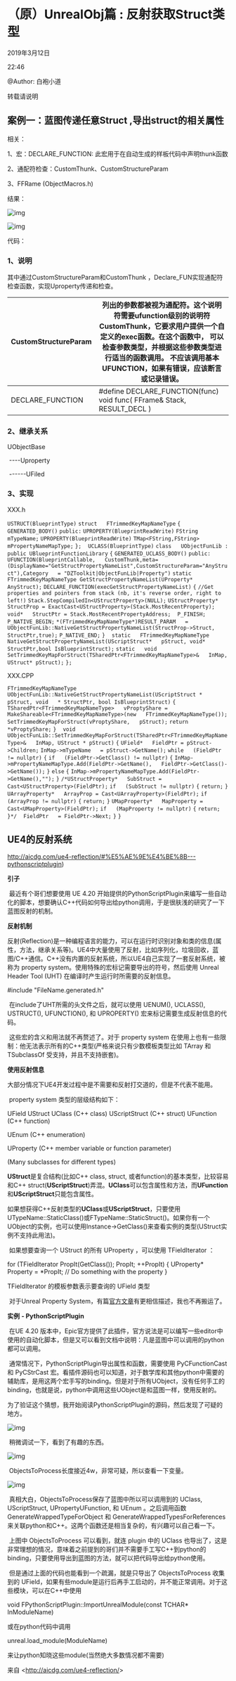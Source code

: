 ﻿# （原）UnrealObj篇  :  反射获取Struct类型

2019年3月12日

22:46

 

@Author: 白袍小道

转载请说明

 

## 案例一：蓝图传递任意Struct ,导出struct的相关属性

相关：

1、宏：DECLARE_FUNCTION: 此宏用于在自动生成的样板代码中声明thunk函数

2、通配符检查：CustomThunk、CustomStructureParam

3、FFRame (ObjectMacros.h)

 

结果：



![img](./UnrealObjRefrection.assets/clip_image002.jpg)

 



![img](./UnrealObjRefrection.assets/clip_image004.jpg)

 

代码：

### 1、说明

其中通过CustomStructureParam和CustomThunk ，Declare_FUN实现通配符检查函数，实现Uproperty传递和检查。

 

| CustomStructureParam | 列出的参数都被视为通配符。这个说明符需要ufunction级别的说明符CustomThunk，它要求用户提供一个自定义的exec函数。在这个函数中，   可以检查参数类型，并根据这些参数类型进行适当的函数调用。   不应该调用基本UFUNCTION，如果有错误，应该断言或记录错误。 |
| -------------------- | ------------------------------------------------------------ |
| DECLARE_FUNCTION     | #define   DECLARE_FUNCTION(func) void func( FFrame& Stack, RESULT_DECL ) |

 

 

 

### 2、继承关系

UObjectBase

​      ----Uproperty

​           ------UFiled

 

### 3、实现

XXX.h

   `USTRUCT(BlueprintType)`   `struct   FTrimmedKeyMapNameType`   `{`   `GENERATED_BODY()`   `public:`   `UPROPERTY(BlueprintReadWrite)`   `FString   mTypeName;`   `UPROPERTY(BlueprintReadWrite)`   `TMap<FString,FString>   mPropertyNameMapType;`   `};`   ` `   `UCLASS(BlueprintType)`   `class   UObjectFunLib : public UBlueprintFunctionLibrary`   `{`   `GENERATED_UCLASS_BODY()`   `public:`   ` `   `UFUNCTION(BlueprintCallable,   CustomThunk,meta=(DisplayName="GetStructPropertyNameList",CustomStructureParam="AnyStruct"),Category   = "DZToolkit|ObjectFunLib|Property")`   `static   FTrimmedKeyMapNameType GetStructPropertyNameList(UProperty* AnyStruct);`   `DECLARE_FUNCTION(execGetStructPropertyNameList)`   `{`   `//Get   properties and pointers from stack (nb, it's reverse order, right to left!)`   `Stack.StepCompiledIn<UStructProperty>(NULL);`   `UStructProperty*   StructProp = ExactCast<UStructProperty>(Stack.MostRecentProperty);`   `void*   StructPtr = Stack.MostRecentPropertyAddress;`   ` `   `P_FINISH;`   ` `   `P_NATIVE_BEGIN;`   `*(FTrimmedKeyMapNameType*)RESULT_PARAM   = UObjectFunLib::NativeGetStructPropertyNameList(StructProp->Struct,   StructPtr,true);`   `P_NATIVE_END;`   `}`   ` `   `static   FTrimmedKeyMapNameType NativeGetStructPropertyNameList(UScriptStruct*   pStruct, void* StructPtr,bool IsBlueprintStruct);`   `static   void SetTrimmedKeyMapForStruct(TSharedPtr<FTrimmedKeyMapNameType>&   InMap, UStruct* pStruct);`   `};`   

 

XXX.CPP

   `FTrimmedKeyMapNameType   UObjectFunLib::NativeGetStructPropertyNameList(UScriptStruct * pStruct, void   * StructPtr, bool IsBlueprintStruct)`   `{`   `TSharedPtr<FTrimmedKeyMapNameType>   vProptyShare = MakeShareable<FTrimmedKeyMapNameType>(new   FTrimmedKeyMapNameType());`   `SetTrimmedKeyMapForStruct(vProptyShare,   pStruct);`   `return   *vProptyShare;`   `}`   ` `   `void   UObjectFunLib::SetTrimmedKeyMapForStruct(TSharedPtr<FTrimmedKeyMapNameType>&   InMap, UStruct * pStruct)`   `{`   `UField*   FieldPtr = pStruct->Children;`   `InMap->mTypeName   = pStruct->GetName();`   `while   (FieldPtr != nullptr)`   `{`   `if   (FieldPtr->GetClass() != nullptr)`   `{`   `InMap->mPropertyNameMapType.Add(FieldPtr->GetName(),   FieldPtr->GetClass()->GetName());`   `}`   `else`   `{`   `InMap->mPropertyNameMapType.Add(FieldPtr->GetName(),"");`   `}`   `/*UStructProperty*   SubStruct = Cast<UStructProperty>(FieldPtr);`   `if   (SubStruct != nullptr)`   `{`   `return;`   `}`   `UArrayProperty*   ArrayProp = Cast<UArrayProperty>(FieldPtr);`   `if   (ArrayProp != nullptr)`   `{`   `return;`   `}`   `UMapProperty*   MapProperty = Cast<UMapProperty>(FieldPtr);`   `if   (MapProperty != nullptr)`   `{`   `return;`   `}*/`   ` `   `FieldPtr   = FieldPtr->Next;`   `}`   `}`   

 

 

 

## UE4的反射系统

http://aicdg.com/ue4-reflection/#%E5%AE%9E%E4%BE%8B---pythonscriptplugin)

**引子**

​       最近有个哥们想要使用 UE 4.20 开始提供的PythonScriptPlugin来编写一些自动化的脚本，想要确认C++代码如何导出给python调用，于是很肤浅的研究了一下蓝图反射的机制。

**反射机制**

​       反射(Reflection)是一种编程语言的能力，可以在运行时识别对象和类的信息(属性，方法，继承关系等)。UE4中大量使用了反射，比如序列化，垃圾回收，蓝图/C++通信。C++没有内置的反射系统，所以UE4自己实现了一套反射系统，被称为 property system。使用特殊的宏标记需要导出的符号，然后使用 Unreal Header Tool (UHT) 在编译时产生运行时所需要的反射信息。

\#include "FileName.generated.h"

​       在include了UHT所需的头文件之后，就可以使用 UENUM(), UCLASS(), USTRUCT(), UFUNCTION(), 和 UPROPERTY() 宏来标记需要生成反射信息的代码。

​       这些宏的含义和用法就不再赘述了。对于 property system 在使用上也有一些限制：他无法表示所有的C++类型(严格来说只有少数模板类型比如 TArray 和 TSubclassOf 受支持，并且不支持嵌套)。

**使用反射信息**

​       大部分情况下UE4开发过程中是不需要和反射打交道的，但是不代表不能用。

​       property system 类型的层级结构如下：

UField
         UStruct
                 UClass (C++ class)
                 UScriptStruct (C++ struct)
                 UFunction (C++ function)

UEnum (C++ enumeration)

UProperty (C++ member variable or function parameter)

(Many subclasses for different types)

**UStruct**是复合结构(比如C++ class, struct, 或者function)的基本类型，比较容易和C++ struct(**UScriptStruct**)弄混。**UClass**可以包含属性和方法，而**UFunction**和**UScriptStruct**只能包含属性。

​       如果想获得C++反射类型的**UClass**或**UScriptStruct**，只要使用UTypeName::StaticClass()或FTypeName::StaticStruct()。如果你有一个UObject的实例，也可以使用Instance->GetClass()来查看实例的类型(UStruct实例不支持此用法)。

​       如果想要查询一个 UStruct 的所有 UProperty ，可以使用 TFieldIterator ：

for (TFieldIterator<UProperty> PropIt(GetClass()); PropIt; ++PropIt)
 {
         UProperty* Property = *PropIt;
         // Do something with the property
 }

TFieldIterator 的模板参数表示要查询的 UField 类型

​       对于Unreal Property System，有篇[官方文章](https://www.unrealengine.com/en-US/blog/unreal-property-system-reflection)有更相信描述，我也不再搬运了。

**实例** **- PythonScriptPlugin**

​       在UE 4.20 版本中，Epic官方提供了此插件，官方说法是可以编写一些editor中使用的自动化脚本，但是又可以看到文档中说明：凡是蓝图中可以调用的python都可以调用。

​       通常情况下，PythonScriptPlugin导出属性和函数，需要使用 PyCFunctionCast 和 PyCStrCast 宏。看插件源码也可以知道，对于数学库和其他python中需要的辅助库，是用这两个宏手写的binding。但是对于所有UObject，没有任何手工的binding，也就是说，python中调用这些UObject是和蓝图一样，使用反射的。

​       为了验证这个猜想，我开始阅读PythonScriptPlugin的源码，然后发现了可疑的地方。



![img](UnrealObjRefrection.assets/clip_image006.gif)

​       稍微调试一下，看到了有趣的东西。



![img](./UnrealObjRefrection.assets/clip_image008.gif)

​       ObjectsToProcess长度接近4w，非常可疑，所以查看一下变量。



![img](./UnrealObjRefrection.assets/clip_image010.gif)

​       真相大白，ObjectsToProcess保存了蓝图中所以可以调用到的 UClass, UScriptStruct, UPropertyUFunction, 和 UEnum 。之后调用函数 GenerateWrappedTypeForObject 和 GenerateWrappedTypesForReferences 来关联python和C++。这两个函数还是相当复杂的，有兴趣可以自己看一下。

​       上图中 ObjectsToProcess 可以看到，就连 plugin 中的 UClass 也导出了，这是非常理想的情况，意味着之前提到的哥们并不需要手工写C++到python的binding，只要使用导出到蓝图的方法，就可以把代码导出给python使用。

​       但是通过上面的代码也能看到一个疏漏，就是只导出了 ObjectsToProcess 收集到的 UField，如果有些module是运行后再手工启动的，并不能正常调用。对于这些模块，可以在C++中使用

void FPythonScriptPlugin::ImportUnrealModule(const TCHAR* InModuleName)

或在python代码中调用

unreal.load_module(ModuleName)

来让python知晓这些module(当然绝大多数情况都不需要)

 

来自 <<http://aicdg.com/ue4-reflection/>> 
